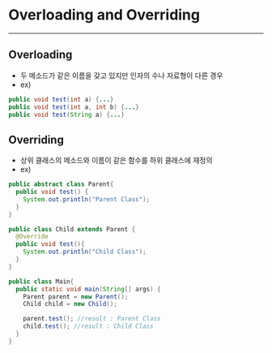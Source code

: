 # Overloading and Overriding
------------
## Overloading
- 두 메소드가 같은 이름을 갖고 있지만 인자의 수나 자료형이 다른 경우
- ex)

```java
public void test(int a) {...}
public void test(int a, int b) {...}
public void test(String a) {...}
```

## Overriding
- 상위 클래스의 메소드와 이름이 같은 함수를 하위 클래스에 재정의
- ex)

```java
public abstract class Parent{
  public void test() {
    System.out.println("Parent Class");
  }
}

public class Child extends Parent {
  @Override
  public void test(){
    System.out.println("Child Class");
  }
}

public class Main{
  public static void main(String[] args) {
    Parent parent = new Parent();
    Child child = new Child();

    parent.test(); //result : Parent Class
    child.test(); //result : Child Class
  }
}
```
